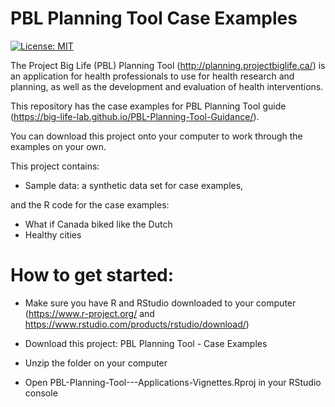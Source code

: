 # PBL Planning Tool Case Examples

[![License: MIT](https://img.shields.io/badge/License-MIT-yellow.svg)](https://opensource.org/licenses/MIT)

The Project Big Life (PBL) Planning Tool (http://planning.projectbiglife.ca/) is an application for health professionals to use for health research and planning, as well as the development and evaluation of health interventions. 

This repository has the case examples for PBL Planning Tool guide (https://big-life-lab.github.io/PBL-Planning-Tool-Guidance/). 

You can download this project onto your computer to work through the examples on your own.

This project contains:

- Sample data: a synthetic data set for case examples,

and the R code for the case examples:

- What if Canada biked like the Dutch
- Healthy cities


# How to get started:

- Make sure you have R and RStudio downloaded to your computer (https://www.r-project.org/ and https://www.rstudio.com/products/rstudio/download/)

- Download this project: PBL Planning Tool - Case Examples

- Unzip the folder on your computer

- Open PBL-Planning-Tool---Applications-Vignettes.Rproj in your RStudio console

